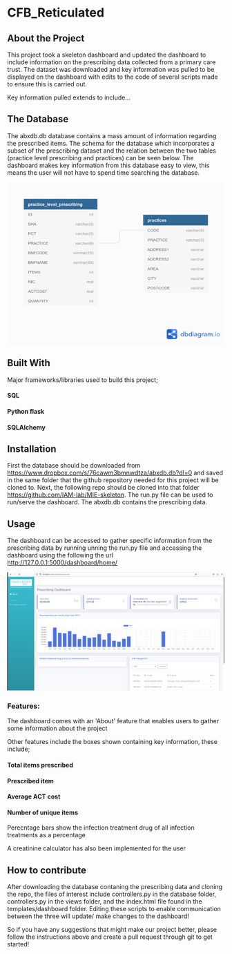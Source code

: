 # CFB_Reticulated

## About the Project

This project took a skeleton dashboard and updated the dashboard to include information on the prescribing data collected from a primary care trust.
The dataset was downloaded and key information was pulled to be displayed on the dashboard with edits to the code of several scripts made to ensure this is carried out.

Key information pulled extends to include...

## The Database

The abxdb.db database contains a mass amount of information regarding the prescribed items. The schema for the database which incorporates a subset of the prescribing dataset and the relation between the two tables (practice level prescribing and practices) can be seen below. The dashboard makes key information from this database easy to view, this means the user will not have to spend time searching the database.

![Database schema and relationships between the practice_level_prescribing and practices tables](/DB_diagram.png)

## Built With

Major frameworks/libraries used to build this project;

#### SQL
#### Python flask
#### SQLAlchemy

## Installation

First the database should be downloaded from https://www.dropbox.com/s/76cawm3bmnwdtza/abxdb.db?dl=0 and saved in the same folder that the github repository needed for this project will be cloned to.
Next, the following repo should be cloned into that folder https://github.com/IAM-lab/MIE-skeleton. The run.py file can be used to run/serve the dashboard. The abxdb.db contains the prescribing data.


## Usage

The dashboard can be accessed to gather specific information from the prescribing data by running unning the run.py file and accessing the dashboard using the following the url http://127.0.0.1:5000/dashboard/home/


![Screenshot of the prescribing dashboard](/imgD.png)

### Features:

The dashboard comes with an 'About' feature that enables users to gather some information about the project

Other features include the boxes shown containing key information, these include;

#### Total items prescribed
#### Prescribed item
#### Average ACT cost
#### Number of unique items

Perecntage bars show the infection treatment drug of all infection treatments as a percentage

A creatinine calculator has also been implemented for the user

## How to contribute
After downloading the database contaning the prescribing data and cloning the repo, the files of interest include controllers.py in the database folder, controllers.py in the views folder,
and the index.html file found in the templates/dashboard folder. Editing these scripts to enable communication between the three will update/ make changes to the dashboard!

So if you have any suggestions that might make our project better, please follow the instructions above and create a pull request through git to get started!
